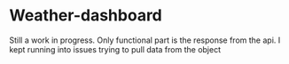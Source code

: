 # Weather-dashboard

Still a work in progress. Only functional part is the response from the api. I kept running into issues trying to pull data from the object

